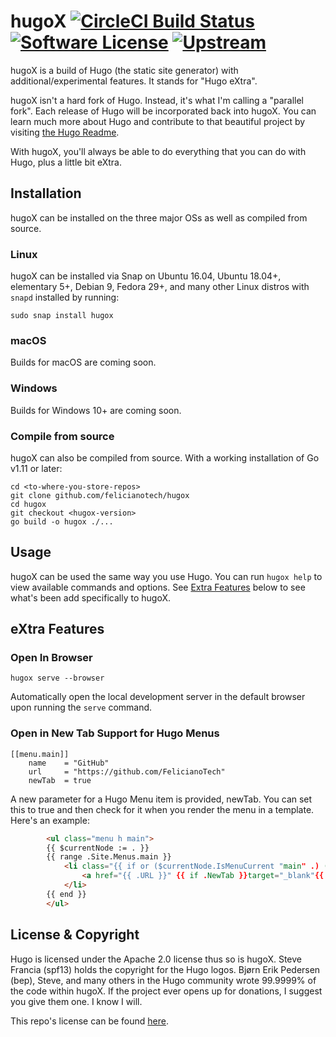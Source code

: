 # hugoX [![CircleCI Build Status](https://circleci.com/gh/felicianotech/hugox.svg?style=shield)](https://circleci.com/gh/felicianotech/hugox) [![Software License](https://img.shields.io/badge/license-Apache--2.0-blue.svg)](https://raw.githubusercontent.com/felicianotech/hugox/master/LICENSE) [![Upstream](https://img.shields.io/badge/upstream-hugo-lightgrey.svg)](https://github.com/gohugoio/hugo)

hugoX is a build of Hugo (the static site generator) with additional/experimental features.
It stands for "Hugo eXtra".

hugoX isn't a hard fork of Hugo.
Instead, it's what I'm calling a "parallel fork".
Each release of Hugo will be incorporated back into hugoX.
You can learn much more about Hugo and contribute to that beautiful project by visiting [the Hugo Readme](https://github.com/gohugoio/hugo/README.md).

With hugoX, you'll always be able to do everything that you can do with Hugo, plus a little bit eXtra.


## Installation

hugoX can be installed on the three major OSs as well as compiled from source.

### Linux

hugoX can be installed via Snap on Ubuntu 16.04, Ubuntu 18.04+, elementary 5+, Debian 9, Fedora 29+, and many other Linux distros with `snapd` installed by running:

```
sudo snap install hugox
```

### macOS

Builds for macOS are coming soon.

### Windows

Builds for Windows 10+ are coming soon.

### Compile from source

hugoX can also be compiled from source.
With a working installation of Go v1.11 or later:

```
cd <to-where-you-store-repos>
git clone github.com/felicianotech/hugox
cd hugox
git checkout <hugox-version>
go build -o hugox ./...
```


## Usage

hugoX can be used the same way you use Hugo.
You can run `hugox help` to view available commands and options.
See [Extra Features](#extra-features) below to see what's been add specifically to hugoX.


## eXtra Features

### Open In Browser

```
hugox serve --browser
```

Automatically open the local development server in the default browser upon running the `serve` command.

### Open in New Tab Support for Hugo Menus

```
[[menu.main]]
	name	= "GitHub"
	url		= "https://github.com/FelicianoTech"
	newTab  = true
```

A new parameter for a Hugo Menu item is provided, newTab.
You can set this to true and then check for it when you render the menu in a template.
Here's an example:

```html
		<ul class="menu h main">
		{{ $currentNode := . }}
		{{ range .Site.Menus.main }}
			<li class="{{ if or ($currentNode.IsMenuCurrent "main" .) ($currentNode.HasMenuCurrent "main" .) }}active{{ end }}">
				<a href="{{ .URL }}" {{ if .NewTab }}target="_blank"{{ end }}>{{ .Name }}</a>
			</li>
		{{ end }}
		</ul>
```


## License & Copyright

Hugo is licensed under the Apache 2.0 license thus so is hugoX.
Steve Francia (spf13) holds the copyright for the Hugo logos.
Bjørn Erik Pedersen (bep), Steve, and many others in the Hugo community wrote 99.9999% of the code within hugoX.
If the project ever opens up for donations, I suggest you give them one.
I know I will.

This repo's license can be found [here](./LICENSE).

